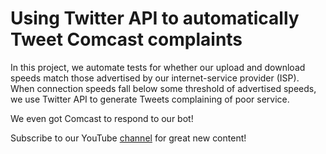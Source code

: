 # Using Twitter API to automatically Tweet Comcast complaints

In this project, we automate tests for whether our upload and download speeds match those advertised by our internet-service provider (ISP). When connection speeds fall below some threshold of advertised speeds, we use Twitter API to generate Tweets complaining of poor service.

We even got Comcast to respond to our bot!

Subscribe to our YouTube [channel](https://www.youtube.com/c/KiteHQ/videos) for great new content!